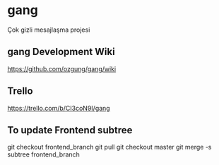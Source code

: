# gang
Çok gizli mesajlaşma projesi

## gang Development Wiki
https://github.com/ozgung/gang/wiki

## Trello
https://trello.com/b/CI3coN9I/gang

## To update Frontend subtree
git checkout frontend_branch
git pull
git checkout master
git merge -s subtree frontend_branch